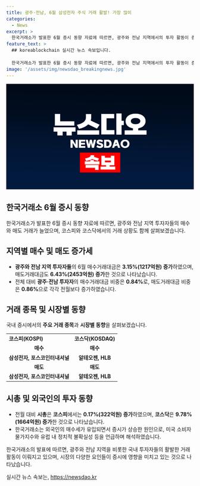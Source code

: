 ```yaml
---
title: 광주·전남, 6월 삼성전자 주식 거래 활발! 가장 많이
categories:
  - News
excerpt: >
  한국거래소가 발표한 6월 증시 동향 자료에 따르면, 광주와 전남 지역에서의 투자 활동이 증가세를 보였다. 매수 및 매도 거래 대금이 모두 상승하며 전월 대비 시총도 증가했다. 특히 코스피와 코스닥에서의 활발한 거래가 주목을 받았으며, 외국인 매수세가 유입되는 등 국내외 다양한 요인이 영향을 미쳤다. 향후 전반적인 시장 상황에 대한 전망도 밝은 모습이다. (150자)
feature_text: >
  ## koreablockchain 실시간 뉴스 속보입니다.

  한국거래소가 발표한 6월 증시 동향 자료에 따르면, 광주와 전남 지역에서의 투자 활동이 증가세를 보였다. 매수 및 매도 거래 대금이 모두 상승하며 전월 대비 시총도 증가했다. 특히 코스피와 코스닥에서의 활발한 거래가 주목을 받았으며, 외국인 매수세가 유입되는 등 국내외 다양한 요인이 영향을 미쳤다. 향후 전반적인 시장 상황에 대한 전망도 밝은 모습이다. (150자)
image: '/assets/img/newsdao_breakingnews.jpg'
---
```


<p><img src="/assets/img/newsdao_breakingnews.jpg" alt="koreablockchain 속보" /></p>

<h2 data-ke-size="size26">한국거래소 6월 증시 동향</h2>

<p data-ke-size="size16">한국거래소가 발표한 6월 증시 동향 자료에 따르면, 광주와 전남 지역 투자자들의 매수와 매도 거래가 늘었으며, 코스피와 코스닥에서의 거래 상황도 함께 살펴보겠습니다.</p>

<h2 data-ke-size="size24">지역별 매수 및 매도 증가세</h2>

<ul>
  <li><b>광주와 전남 지역 투자자들</b>의 6월 매수거래대금은 <b>3.15%(1217억원) 증가</b>하였으며, 매도거래대금도 <b>6.43%(2453억원) 증가</b>한 것으로 나타났습니다.</li>
  <li>전체 대비 <b>광주·전남 투자자</b>의 매수거래대금 비중은 <b>0.84%</b>로, 매도거래대금 비중은 <b>0.86%</b>으로 각각 전월보다 증가하였습니다.</li>
</ul>

<h2 data-ke-size="size24">거래 종목 및 시장별 동향</h2>

<p data-ke-size="size16">국내 증시에서의 <b>주요 거래 종목</b>과 <b>시장별 동향</b>을 살펴보겠습니다.</p>

<table>
  <tr>
    <td><b>코스피(KOSPI)</b></td>
    <td><b>코스닥(KOSDAQ)</b></td>
  </tr>
  <tr>
    <td style="text-align: center; height: 17px;"><b>매수</b></td>
    <td style="text-align: center; height: 17px;"><b>매수</b></td>
  </tr>
  <tr>
    <td style="text-align: center; height: 17px;"><b>삼성전자, 포스코인터내셔널</b></td>
    <td style="text-align: center; height: 17px;"><b>알테오젠, HLB</b></td>
  </tr>
  <tr>
    <td style="text-align: center; height: 17px;"><b>매도</b></td>
    <td style="text-align: center; height: 17px;"><b>매도</b></td>
  </tr>
  <tr>
    <td style="text-align: center; height: 17px;"><b>삼성전자, 포스코인터내셔널</b></td>
    <td style="text-align: center; height: 17px;"><b>알테오젠, HLB</b></td>
  </tr>
</table>

<h2 data-ke-size="size24">시총 및 외국인의 투자 동향</h2>

<ul>
  <li>전월 대비 <b>시총</b>은 <b>코스피</b>에서는 <b>0.17%(322억원) 증가</b>하였으며, <b>코스닥</b>은 <b>9.78%(1664억원) 증가</b>한 것으로 나타났습니다. </li>
  <li>한국거래소는 외국인의 매수세가 유입되면서 증시가 상승한 원인으로, 미국 소비자물가지수와 유럽 내 정치적 불확실성 등을 언급하며 해석하였습니다.</li>
</ul>

<p data-ke-size="size16">한국거래소의 발표에 따르면, 광주와 전남 지역을 비롯한 국내 투자자들의 활발한 거래 활동이 이뤄지고 있으며, 시장의 다양한 요인들이 증시에 영향을 미치고 있는 것으로 나타났습니다.</p>
실시간 뉴스 속보는, <a href="https://newsdao.kr" rel="dofollow">https://newsdao.kr</a>


